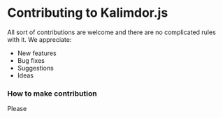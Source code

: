 # Contributing to Kalimdor.js

All sort of contributions are welcome and there are no complicated rules with it.
We appreciate:
- New features
- Bug fixes
- Suggestions
- Ideas

### How to make contribution

Please 
